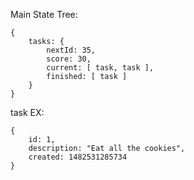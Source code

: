 Main State Tree:

```
{
	tasks: {
		nextId: 35,
		score: 30,
		current: [ task, task ],
		finished: [ task ]
	}
}
```

task EX:

```
{
	id: 1,
	description: "Eat all the cookies",
	created: 1482531285734
}
```
